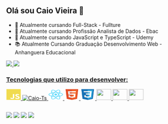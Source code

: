 ## Olá sou Caio Vieira 👋

- 🌱 Atualmente  cursando  Full-Stack - Fullture
- 🌱 Atualmente  cursando  Profissão Analista de Dados - Ebac
- 🌱 Atualmente  cursando JavaScript e TypeScript - Udemy
- 📚 Atualmente Cursando Graduação Desenvolvimento Web - Anhanguera Educacional


<div>
     <a href="https://github.com/Caio-Vieira">
   <img width="300px" src="https://github-readme-stats.vercel.app/api?username=Caio-Vieira&show_icons=true&bg_color=000000&include_all_commits=true&count_private=true"/>
   <img width="445px" src="https://github-readme-stats.vercel.app/api/top-langs/?username=Ellen-TSantos&layout-compact&langs_count-16&bg_color=000000"/> 
</div>
     
 
  <h3>Tecnologias que utilizo para desenvolver:</h3>
   <div display="flex">
  <img  alt="Caio-Js" height="30" width="40" src="https://raw.githubusercontent.com/devicons/devicon/master/icons/javascript/javascript-plain.svg">
  <img  alt="Caio-Ts" height="30" width="40" src="https://cdn.jsdelivr.net/gh/devicons/devicon/icons/typescript/typescript-original.svg">
  <img alt="Caio-React" height="30" width="40" src="https://raw.githubusercontent.com/devicons/devicon/master/icons/react/react-original.svg">
  <img  alt="Caio-HTML" height="30" width="40" src="https://raw.githubusercontent.com/devicons/devicon/master/icons/html5/html5-original.svg">
  <img  alt="Caio-CSS" height="30" width="40" src="https://raw.githubusercontent.com/devicons/devicon/master/icons/css3/css3-original.svg">
  <img  alto="Caio-Git" height="30" width="40" src="https://cdn.jsdelivr.net/gh/devicons/devicon/icons/git/git-original.svg">
  <img alto="Caio-Git" height="30" width="40"src="https://cdn.jsdelivr.net/gh/devicons/devicon/icons/python/python-original.svg">
  <img alto="Caio-Git" height="30" width="40"src="https://cdn.jsdelivr.net/gh/devicons/devicon/icons/nodejs/nodejs-original.svg">
  </div>
  
 ##
<div>
 <a href = "mailto:caiov276457@gmail.com"><img src="https://img.shields.io/badge/-Gmail-%23333?style=for-the-badge&logo=gmail&logoColor=white" target="_blank"></a>
  <a href="https://www.linkedin.com/in/caioluizvieira" target="_blank"><img src="https://img.shields.io/badge/-LinkedIn-%230077B5?style=for-the-badge&logo=linkedin&logoColor=white" target="_blank"></a>
 <a href="https://instagram.com" target="_blank"><img src="https://img.shields.io/badge/-Instagram-%23E4405F?style=for-the-badge&logo=instagram&logoColor=white" target="_blank"></a>
   <a href="https://www.twitch.tv/" target="_blank"><img src="https://img.shields.io/badge/Twitch-9146FF?style=for-the-badge&logo=twitch&logoColor=white" target="_blank"></a>
    </div> 
